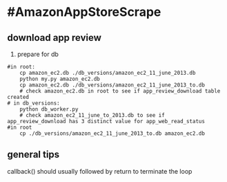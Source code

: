 #AmazonAppStoreScrape
====================

## download app review

1. prepare for db

```
#in root:
	cp amazon_ec2.db ./db_versions/amazon_ec2_11_june_2013.db
	python my.py amazon_ec2.db
	cp amazon_ec2.db ./db_versions/amazon_ec2_11_june_2013_to.db
	# check amazon_ec2.db in root to see if app_review_download table created
# in db_versions:
	python db_worker.py
	# check amazon_ec2_11_june_to_2013.db to see if app_review_download has 3 distinct value for app_web_read_status
#in root
	cp ./db_versions/amazon_ec2_11_june_2013_to.db amazon_ec2.db

```






## general tips

callback() should usually followed by return to terminate the loop